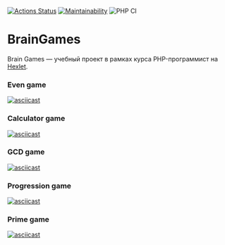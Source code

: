 [![Actions Status](https://github.com/mxmilyasov/php-project-lvl1/workflows/hexlet-check/badge.svg)](https://github.com/mxmilyasov/php-project-lvl1/actions)
[![Maintainability](https://api.codeclimate.com/v1/badges/5234ca5d5181adbd1812/maintainability)](https://codeclimate.com/github/mxmilyasov/php-project-lvl1/maintainability)
![PHP CI](https://github.com/mxmilyasov/php-project-lvl1/workflows/PHP%20CI/badge.svg)
# BrainGames
Brain Games — учебный проект в рамках курса PHP-программист на [Hexlet](https://ru.hexlet.io/professions/php/projects/45).
### Even game
[![asciicast](https://asciinema.org/a/0YNfEYWHXQHOmcCrVltqp5xKW.svg)](https://asciinema.org/a/0YNfEYWHXQHOmcCrVltqp5xKW)
### Calculator game
[![asciicast](https://asciinema.org/a/uztoWoebVEyJmvIA6VRWtQDKM.svg)](https://asciinema.org/a/uztoWoebVEyJmvIA6VRWtQDKM)
### GCD game
[![asciicast](https://asciinema.org/a/MtCDQQfIlSiyCzGE3J7CxQTmq.svg)](https://asciinema.org/a/MtCDQQfIlSiyCzGE3J7CxQTmq)
### Progression game
[![asciicast](https://asciinema.org/a/LkyEheQasI1SPCqsoaPGyXVnC.svg)](https://asciinema.org/a/LkyEheQasI1SPCqsoaPGyXVnC)
### Prime game
[![asciicast](https://asciinema.org/a/NGs2CSlGXiuBGwrx5kLfOEU8c.svg)](https://asciinema.org/a/NGs2CSlGXiuBGwrx5kLfOEU8c)
